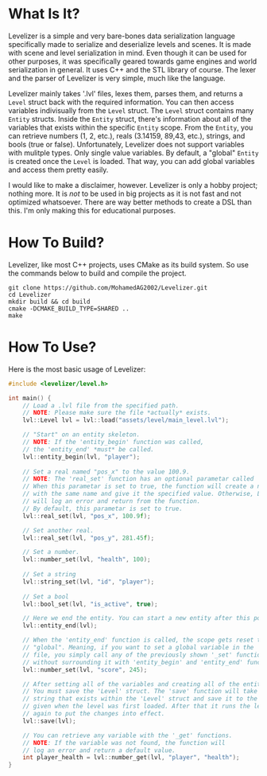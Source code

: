 # What Is It?
Levelizer is a simple and very bare-bones data serialization language specifically made to serialize and deserialize levels and scenes. It is made with scene and level serialization in mind. Even though it can be used for other purposes, it was specifically geared towards game engines and world serialization in general. It uses C++ and the STL library of course. The lexer and the parser of Levelizer is very simple, much like the language. 

Levelizer mainly takes '.lvl' files, lexes them, parses them, and returns a `Level` struct back with the required information. You can then access variables indivisually from the `Level` struct. The `Level` struct contains many `Entity` structs. Inside the `Entity` struct, there's information about all of the variables that exists within the specific `Entity` scope. From the `Entity`, you can retrieve numbers (1, 2, etc.), reals (3.14159, 89,43, etc.), strings, and bools (true or false). Unfortunately, Levelizer does not support variables with mulitple types. Only single value variables. By default, a "global" `Entity` is created once the `Level` is loaded. That way, you can add global variables and access them pretty easily.  

I would like to make a disclaimer, however. Levelizer is only a hobby project; nothing more. It is *not* to be used in big projects as it is not fast and not optimized whatsoever. There are way better methods to create a DSL than this. I'm only making this for educational purposes. 

# How To Build?
Levelizer, like most C++ projects, uses CMake as its build system. So use the commands below to build and compile the project.

```
git clone https://github.com/MohamedAG2002/Levelizer.git 
cd Levelizer
mkdir build && cd build 
cmake -DCMAKE_BUILD_TYPE=SHARED .. 
make 
```

# How To Use?
Here is the most basic usage of Levelizer:

```cpp
#include <levelizer/level.h>

int main() {
    // Load a .lvl file from the specified path. 
    // NOTE: Please make sure the file *actually* exists. 
    lvl::Level lvl = lvl::load("assets/level/main_level.lvl");

    // "Start" on an entity skeleton. 
    // NOTE: If the 'entity_begin' function was called, 
    // the 'entity_end' *must* be called.
    lvl::entity_begin(lvl, "player");
    
    // Set a real named "pos_x" to the value 100.9. 
    // NOTE: The 'real_set' function has an optional parametar called 'can_create'.
    // When this parametar is set to true, the function will create a new variable 
    // with the same name and give it the specified value. Otherwise, Levelizer 
    // will log an error and return from the function.
    // By default, this parametar is set to true.
    lvl::real_set(lvl, "pos_x", 100.9f);

    // Set another real. 
    lvl::real_set(lvl, "pos_y", 281.45f);

    // Set a number. 
    lvl::number_set(lvl, "health", 100);
   
    // Set a string
    lvl::string_set(lvl, "id", "player");
   
    // Set a bool
    lvl::bool_set(lvl, "is_active", true);

    // Here we end the entity. You can start a new entity after this point.
    lvl::entity_end(lvl);

    // When the 'entity_end' function is called, the scope gets reset to 
    // "global". Meaning, if you want to set a global variable in the 
    // file, you simply call any of the previously shown '_set' functions 
    // without surrounding it with 'entity_begin' and 'entity_end' functions.
    lvl::number_set(lvl, "score", 245);

    // After setting all of the variables and creating all of the entities needed, 
    // You must save the 'Level' struct. The 'save' function will take the 'src' 
    // string that exists within the 'Level' struct and save it to the file 
    // given when the level was first loaded. After that it runs the lexer and parser 
    // again to put the changes into effect. 
    lvl::save(lvl);

    // You can retrieve any variable with the '_get' functions. 
    // NOTE: If the variable was not found, the function will 
    // log an error and return a default value. 
    int player_health = lvl::number_get(lvl, "player", "health");
}
```
